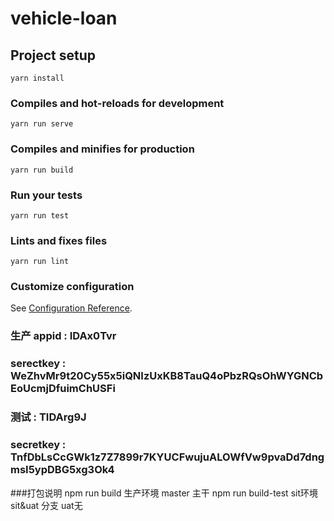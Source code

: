 # vehicle-loan

## Project setup
```
yarn install
```

### Compiles and hot-reloads for development
```
yarn run serve
```

### Compiles and minifies for production
```
yarn run build
```

### Run your tests
```
yarn run test
```

### Lints and fixes files
```
yarn run lint
```

### Customize configuration
See [Configuration Reference](https://cli.vuejs.org/config/).



### 生产 appid : IDAx0Tvr
### serectkey : WeZhvMr9t20Cy55x5iQNIzUxKB8TauQ4oPbzRQsOhWYGNCbEoUcmjDfuimChUSFi


### 测试 : TIDArg9J
### secretkey :  TnfDbLsCcGWk1z7Z7899r7KYUCFwujuALOWfVw9pvaDd7dngmsI5ypDBG5xg3Ok4

###打包说明
npm run build       生产环境   master  主干
npm run build-test  sit环境   sit&uat 分支
uat无
